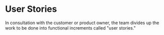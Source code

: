 # User Stories


In consultation with the customer or product owner, the team divides up
the work to be done into functional increments called "user stories."

